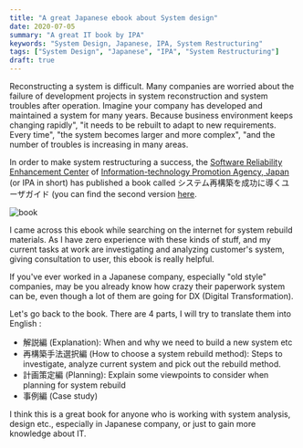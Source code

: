 ```yaml
---
title: "A great Japanese ebook about System design"
date: 2020-07-05
summary: "A great IT book by IPA"
keywords: "System Design, Japanese, IPA, System Restructuring"
tags: ["System Design", "Japanese", "IPA", "System Restructuring"]
draft: true
---
```


Reconstructing a system is difficult. Many companies are worried about the failure of development projects in system reconstruction and system troubles after operation. Imagine your company has developed and maintained a system for many years. Because business environment keeps changing rapidly", "it needs to be rebuilt to adapt to new requirements. Every time", "the system becomes larger and more complex", "and the number of troubles is increasing in many areas.


In order to make system restructuring a success, the [Software Reliability Enhancement Center](https://www.ipa.go.jp/sec/about/info.html) of [Information-technology Promotion Agency, Japan](https://ja.wikipedia.org/wiki/%E6%83%85%E5%A0%B1%E5%87%A6%E7%90%86%E6%8E%A8%E9%80%B2%E6%A9%9F%E6%A7%8B) (or IPA in short) has published a book called システム再構築を成功に導くユーザガイド (you can find the second version [here](https://www.ipa.go.jp/sec/publish/tn16-009.html).


![book](book_cover.png)

I came across this ebook while searching on the internet for system rebuild materials. As I have zero experience with these kinds of stuff, and my current tasks at work are investigating and analyzing customer's system, giving consultation to user, this ebook is really helpful.


If you've ever worked in a Japanese company, especially "old style" companies, may be you already know how crazy their paperwork system can be, even though a lot of them are going for DX (Digital Transformation).


Let's go back to the book. There are 4 parts, I will try to translate them into English :
* 解説編 (Explanation): When and why we need to build a new system etc
* 再構築手法選択編 (How to choose a system rebuild method): Steps to investigate, analyze current system and pick out the rebuild method.
* 計画策定編 (Planning): Explain some viewpoints to consider when planning for system rebuild
* 事例編 (Case study)

I think this is a great book for anyone who is working with system analysis, design etc., especially in Japanese company, or just to gain more knowledge about IT.